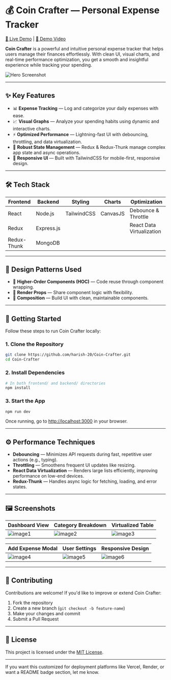 # 💰 Coin Crafter — Personal Expense Tracker

[🔗 Live Demo](https://coin-crafter.onrender.com) | [🎥 Demo Video](https://www.linkedin.com/posts/harish-kumar-418a47237_reactproject-mernproject-expensetracker-activity-7285990393928654848-s0U0?utm_source=share&utm_medium=member_desktop)

**Coin Crafter** is a powerful and intuitive personal expense tracker that helps users manage their finances effortlessly. With clean UI, visual charts, and real-time performance optimization, you get a smooth and insightful experience while tracking your spending.

![Hero Screenshot](https://github.com/user-attachments/assets/4d101d1f-fc6d-4dbf-90bb-e9be3f6af42c)

---

## ✨ Key Features

- 📊 **Expense Tracking** — Log and categorize your daily expenses with ease.
- 📈 **Visual Graphs** — Analyze your spending habits using dynamic and interactive charts.
- ⚡ **Optimized Performance** — Lightning-fast UI with debouncing, throttling, and data virtualization.
- 🧠 **Robust State Management** — Redux & Redux-Thunk manage complex app state and async operations.
- 📱 **Responsive UI** — Built with TailwindCSS for mobile-first, responsive design.

---

## 🛠️ Tech Stack

| Frontend    | Backend    | Styling     | Charts   | Optimization              |
| ----------- | ---------- | ----------- | -------- | ------------------------- |
| React       | Node.js    | TailwindCSS | CanvasJS | Debounce & Throttle       |
| Redux       | Express.js |             |          | React Data Virtualization |
| Redux-Thunk | MongoDB    |             |          |                           |

---

## 🧩 Design Patterns Used

- 🔁 **Higher-Order Components (HOC)** — Code reuse through component wrapping.
- 🧬 **Render Props** — Share component logic with flexibility.
- 🧱 **Composition** — Build UI with clean, maintainable components.

---

## 🚀 Getting Started

Follow these steps to run Coin Crafter locally:

### 1. Clone the Repository

```bash
git clone https://github.com/harish-20/Coin-Crafter.git
cd Coin-Crafter
```

### 2. Install Dependencies

```bash
# In both frontend/ and backend/ directories
npm install
```

### 3. Start the App

```bash
npm run dev
```

Once running, go to [http://localhost:3000](http://localhost:3000) in your browser.

---

## ⚙️ Performance Techniques

- **Debouncing** — Minimizes API requests during fast, repetitive user actions (e.g., typing).
- **Throttling** — Smoothens frequent UI updates like resizing.
- **React Data Virtualization** — Renders large lists efficiently, improving performance on low-end devices.
- **Redux-Thunk** — Handles async logic for fetching, loading, and error states.

---

## 🖼️ Screenshots

| Dashboard View                                                                             | Category Breakdown                                                                         | Virtualized Table                                                                          |
| ------------------------------------------------------------------------------------------ | ------------------------------------------------------------------------------------------ | ------------------------------------------------------------------------------------------ |
| ![image1](https://github.com/user-attachments/assets/4d101d1f-fc6d-4dbf-90bb-e9be3f6af42c) | ![image2](https://github.com/user-attachments/assets/e8195498-f79e-4a91-b7f3-0dc70bf5fd94) | ![image3](https://github.com/user-attachments/assets/a55cbacc-f679-4f9d-8e33-58a18fd45ed6) |

| Add Expense Modal                                                                          | User Settings                                                                              | Responsive Design                                                                          |
| ------------------------------------------------------------------------------------------ | ------------------------------------------------------------------------------------------ | ------------------------------------------------------------------------------------------ |
| ![image4](https://github.com/user-attachments/assets/603fec0c-528c-498c-aeea-29e39ea3e751) | ![image5](https://github.com/user-attachments/assets/591ae103-dd1b-4093-a3cc-d4d332c75943) | ![image6](https://github.com/user-attachments/assets/9fd56dc8-92eb-45a5-aacd-3cfbd183bd30) |

---

## 🤝 Contributing

Contributions are welcome! If you'd like to improve or extend Coin Crafter:

1. Fork the repository
2. Create a new branch (`git checkout -b feature-name`)
3. Make your changes and commit
4. Submit a Pull Request

---

## 📄 License

This project is licensed under the [MIT License](LICENSE).

---

If you want this customized for deployment platforms like Vercel, Render, or want a README badge section, let me know.
